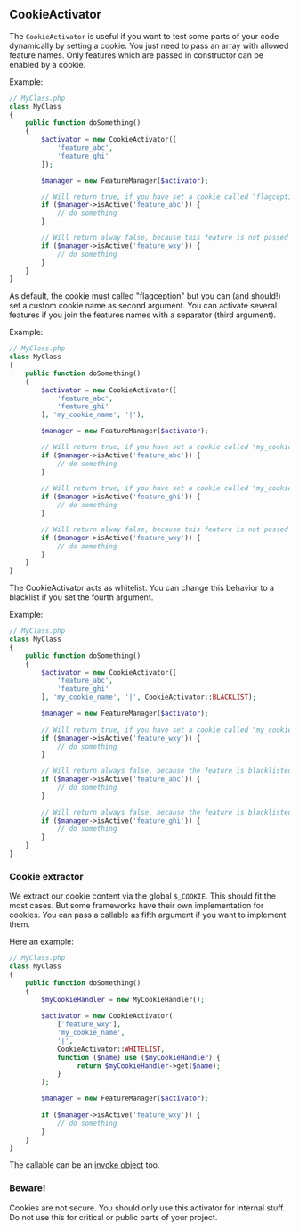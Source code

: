 CookieActivator
-------------------------
The `CookieActivator` is useful if you want to test some parts of your code dynamically by setting a cookie. 
You just need to pass an array with allowed feature names. Only features which are passed in constructor can be enabled
by a cookie. 

Example:

```php
// MyClass.php
class MyClass
{
    public function doSomething()
    {
        $activator = new CookieActivator([
            'feature_abc',
            'feature_ghi'
        ]);

        $manager = new FeatureManager($activator);

        // Will return true, if you have set a cookie called "flagception" with value "feature_abc")
        if ($manager->isActive('feature_abc')) {
            // do something
        }

        // Will return alway false, because this feature is not passed to cookie activator
        if ($manager->isActive('feature_wxy')) {
            // do something
        }
    }
}
```

As default, the cookie must called "flagception" but you can (and should!) set a custom cookie name as second argument.
You can activate several features if you join the features names with a separator (third argument).

Example:

 ```php
 // MyClass.php
 class MyClass
 {
     public function doSomething()
     {
         $activator = new CookieActivator([
             'feature_abc',
             'feature_ghi'
         ], 'my_cookie_name', '|');
 
         $manager = new FeatureManager($activator);
 
         // Will return true, if you have set a cookie called "my_cookie_name" with value "feature_abc|feature_ghi")
         if ($manager->isActive('feature_abc')) {
             // do something
         }
         
         // Will return true, if you have set a cookie called "my_cookie_name" with value "feature_abc|feature_ghi")
         if ($manager->isActive('feature_ghi')) {
             // do something
         }
 
         // Will return alway false, because this feature is not passed to cookie activator
         if ($manager->isActive('feature_wxy')) {
             // do something
         }
     }
 }
 ```
 
The CookieActivator acts as whitelist. You can change this behavior to a blacklist if you set the fourth argument.
 
 Example:
 
  ```php
  // MyClass.php
  class MyClass
  {
      public function doSomething()
      {
          $activator = new CookieActivator([
              'feature_abc',
              'feature_ghi'
          ], 'my_cookie_name', '|', CookieActivator::BLACKLIST);
  
          $manager = new FeatureManager($activator);
          
          // Will return true, if you have set a cookie called "my_cookie_name" with value "feature_wxy|feature_ghi")
          if ($manager->isActive('feature_wxy')) {
              // do something
          }
  
          // Will return always false, because the feature is blacklisted
          if ($manager->isActive('feature_abc')) {
              // do something
          }
          
          // Will return always false, because the feature is blacklisted
          if ($manager->isActive('feature_ghi')) {
              // do something
          }
      }
  }
  ```
  
 ### Cookie extractor
 We extract our cookie content via the global `$_COOKIE`. This should fit the most cases. But some frameworks have their own
 implementation for cookies. You can pass a callable as fifth argument if you want to implement them.
 
Here an example:

   ```php
   // MyClass.php
   class MyClass
   {
       public function doSomething()
       {
           $myCookieHandler = new MyCookieHandler();
       
           $activator = new CookieActivator(
               ['feature_wxy'],
               'my_cookie_name', 
               '|',
               CookieActivator::WHITELIST,
               function ($name) use ($myCookieHandler) {
                    return $myCookieHandler->get($name);
               }
           );
   
           $manager = new FeatureManager($activator);
           
           if ($manager->isActive('feature_wxy')) {
               // do something
           }
       }
   }
   ```
 
 The callable can be an [invoke object](https://www.php.net/manual/en/language.oop5.magic.php#object.invoke) too.
 
 ### Beware!
 Cookies are not secure. You should only use this activator for internal stuff. Do not use this for critical or public parts
 of your project.